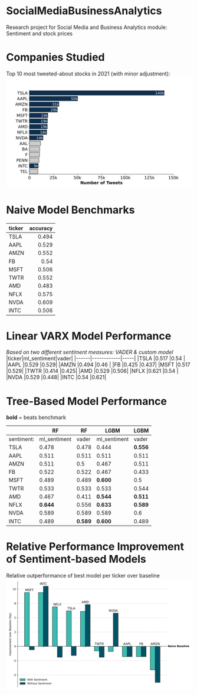 # SocialMediaBusinessAnalytics
Research project for Social Media and Business Analytics module: Sentiment and stock prices

# Companies Studied
Top 10 most tweeted-about stocks in 2021 (with minor adjustment):
![Top 10 companies by number of tweets](30_results/plots/pre_study.svg)

# Naive Model Benchmarks

| ticker   |accuracy    |
|:---------|-----------:|
| TSLA     |      0.494 |
| AAPL     |      0.529 |
| AMZN     |      0.552 |
| FB       |      0.54 |
| MSFT     |      0.506 |
| TWTR     |      0.552 |
| AMD      |      0.483 |
| NFLX     |      0.575 |
| NVDA     |      0.609 |
| INTC     |      0.506 |

# Linear VARX Model Performance
*Based on two different sentiment measures: VADER & custom model*
|ticker|ml_sentiment|vader|
|------|------------|-----|
|TSLA  |0.517       |0.54 |
|AAPL  |0.529       |0.529|
|AMZN  |0.494       |0.46 |
|FB    |0.425       |0.437|
|MSFT  |0.517       |0.529|
|TWTR  |0.414       |0.425|
|AMD   |0.529       |0.506|
|NFLX  |0.621       |0.54 |
|NVDA  |0.529       |0.448|
|INTC  |0.54        |0.621|

# Tree-Based Model Performance
**bold** = beats benchmark

| |RF   | RF   |LGBM        |LGBM |
|------|-----|-----|------------|-----|
|sentiment: |ml_sentiment|vader|ml_sentiment|vader|
|TSLA  |0.478|0.478|0.444       |**0.556**|
|AAPL  |0.511|0.511|0.511       |0.511|
|AMZN  |0.511|0.5  |0.467       |0.511|
|FB    |0.522|0.522|0.467       |0.433|
|MSFT  |0.489|0.489|**0.600**   |0.5  |
|TWTR  |0.533|0.533|0.533       |0.544|
|AMD   |0.467|0.411|**0.544**       |**0.511**|
|NFLX  |**0.644**|0.556|**0.633**       |**0.589**|
|NVDA  |0.589|0.589|0.589       |0.6  |
|INTC  |0.489|**0.589**|**0.600**         |0.489|

# Relative Performance Improvement of Sentiment-based Models
Relative outperformance of best model per ticker over baseline
![](30_results/plots/performancePlot.svg)